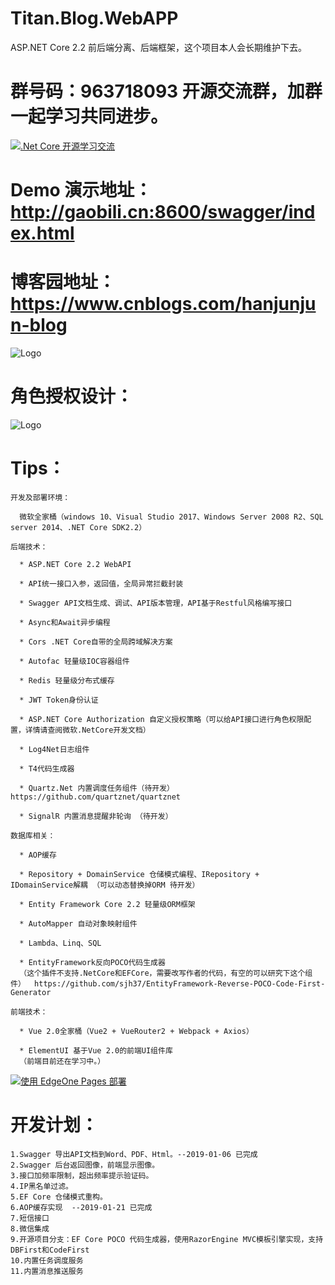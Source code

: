 # Titan.Blog.WebAPP
ASP.NET Core 2.2 前后端分离、后端框架，这个项目本人会长期维护下去。

# 群号码：963718093 开源交流群，加群一起学习共同进步。
[![.Net Core 开源学习交流](http://pub.idqqimg.com/wpa/images/group.png ".Net Core 开源学习交流")](http://shang.qq.com/wpa/qunwpa?idkey=d42b97a72adbb99729c59fc68173df53093e6d8908dd4588f2d81907a84d8f3b)


# Demo 演示地址：http://gaobili.cn:8600/swagger/index.html

# 博客园地址：https://www.cnblogs.com/hanjunjun-blog


![Logo](https://github.com/HanJunJun/Titan.Blog.WebAPP/blob/master/Titan.Blog.WebAPP/Titan.Blog.WebAPP/wwwroot/demo.png)

# 角色授权设计：

![Logo](https://github.com/HanJunJun/Titan.Blog.WebAPP/blob/master/Titan.Blog.WebAPP/Titan.Blog.WebAPP/wwwroot/%E6%9D%83%E9%99%90%E7%B3%BB%E7%BB%9F%E8%AE%BE%E8%AE%A1%E5%9B%BE.png)


# Tips：

	开发及部署环境：
	
      微软全家桶（windows 10、Visual Studio 2017、Windows Server 2008 R2、SQL server 2014、.NET Core SDK2.2）

    后端技术：
	
      * ASP.NET Core 2.2 WebAPI
	  
	  * API统一接口入参，返回值，全局异常拦截封装
      
      * Swagger API文档生成、调试、API版本管理，API基于Restful风格编写接口
	  
      * Async和Await异步编程

      * Cors .NET Core自带的全局跨域解决方案

      * Autofac 轻量级IOC容器组件

      * Redis 轻量级分布式缓存
	  
	  * JWT Token身份认证
	  
	  * ASP.NET Core Authorization 自定义授权策略（可以给API接口进行角色权限配置，详情请查阅微软.NetCore开发文档）
	  
	  * Log4Net日志组件
	  
	  * T4代码生成器
	  
	  * Quartz.Net 内置调度任务组件（待开发）   https://github.com/quartznet/quartznet 
	  
	  * SignalR 内置消息提醒非轮询 （待开发）
	  
	数据库相关：
		
	  * AOP缓存
	
	  * Repository + DomainService 仓储模式编程、IRepository + IDomainService解耦 （可以动态替换掉ORM 待开发）
	  
	  * Entity Framework Core 2.2 轻量级ORM框架

	  * AutoMapper 自动对象映射组件
	  
	  * Lambda、Linq、SQL
	  
	  * EntityFramework反向POCO代码生成器
	  （这个插件不支持.NetCore和EFCore，需要改写作者的代码，有空的可以研究下这个组件）  https://github.com/sjh37/EntityFramework-Reverse-POCO-Code-First-Generator  
	  
	前端技术：
	
	  * Vue 2.0全家桶（Vue2 + VueRouter2 + Webpack + Axios）
	  
	  * ElementUI 基于Vue 2.0的前端UI组件库
	  （前端目前还在学习中。）
[![使用 EdgeOne Pages 部署](https://cdnstatic.tencentcs.com/edgeone/pages/deploy.svg)](https://edgeone.ai/pages/new?repository-url=https://github.com/hanjunjun/Titan.Blog.WebAPP.git)
# 开发计划：
	
	1.Swagger 导出API文档到Word、PDF、Html。--2019-01-06 已完成
	2.Swagger 后台返回图像，前端显示图像。
	3.接口加频率限制，超出频率提示验证码。
	4.IP黑名单过滤。
	5.EF Core 仓储模式重构。
	6.AOP缓存实现  --2019-01-21 已完成
	7.短信接口
	8.微信集成
	9.开源项目分支：EF Core POCO 代码生成器，使用RazorEngine MVC模板引擎实现，支持DBFirst和CodeFirst
	10.内置任务调度服务
	11.内置消息推送服务
	
